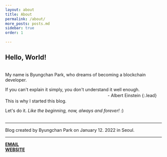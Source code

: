 ```yaml
---
layout: about
title: About
permalink: /about/
more_posts: posts.md
sidebar: true
order: 1
  
---
```


## Hello, World!
<br>
My name is Byungchan Park, who dreams of becoming a blockchain developer.
<br>

If you can't explain it simply, you don't understand it well enough. 　　　　　　　　　　　　　　　　　　　　　　　&nbsp;&nbsp;- Albert Einstein
{:.lead}
This is why I started this blog.
<br>

Let's do it. _Like the beginning, now, always and forever!_ :)
<br>
<br>

<!--posts_list-->

---
<!--author-->
Blog created by Byungchan Park on January 12. 2022 in Seoul.<br>

---

**[EMAIL]** <br>
**[WEBSITE]**


<!--Links-->

[email]: https://prettygood236@gmail.com
[website]: https://prettygood236.github.io/
